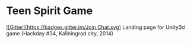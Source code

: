 Teen Spirit Game
==========
[![Gitter](https://badges.gitter.im/Join Chat.svg)](https://gitter.im/teenspiritgame/teenspiritgame.github.io?utm_source=badge&utm_medium=badge&utm_campaign=pr-badge&utm_content=badge)
Landing page for Unity3d game (Hackday #34, Kaliningrad city, 2014)
